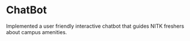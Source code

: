 # ChatBot

Implemented a user friendly interactive chatbot that guides NITK freshers about campus amenities.
